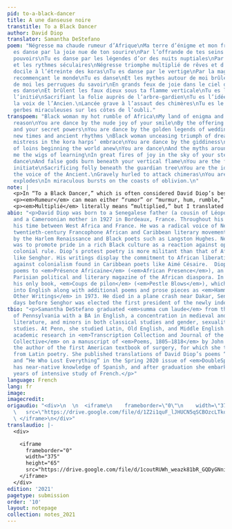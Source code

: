 ```yaml
---
pid: to-a-black-dancer
title: A une danseuse noire
transtitle: To a Black Dancer
author: David Diop
translator: Samantha DeStefano
poem: "Négresse ma chaude rumeur d’Afrique\nMa terre d’énigme et mon fruit de raison\nTu
  es danse par la joie nue de ton sourire\nPar l’offrande de tes seins et tes secrets
  pouvoirs\nTu es danse par les légendes d’or des nuits nuptiales\nPar les temps nouveaux
  et les rythmes séculaires\nNégresse triomphe multiplié de rêves et d’étoiles \nMaîtresse
  docile à l’étreinte des koras\nTu es danse par le vertige\nPar la magie des reins
  recommençant le monde\nTu es danse\nEt les mythes autour de moi brûlent\nAutour
  de moi les perruques du savoir\nEn grands feux de joie dans le ciel de tes pas \nTu
  es danse\nEt brûlent les faux dieux sous ta flamme verticale\nTu es le visage de
  l’initié\nSacrifiant la folie auprès de l’arbre-gardien\nTu es l’idée du Tout et
  la voix de l’Ancien.\nLancée grave à l’assaut des chimères\nTu es le Verbe qui explose\nEn
  gerbes miraculeuses sur les côtes de l’oubli."
transpoem: "Black woman my hot rumble of Africa\nMy land of enigma and my fruit of
  reason\nYou are dance by the nude joy of your smile\nBy the offering of your breasts
  and your secret powers\nYou are dance by the golden legends of wedding nights\nBy
  new times and ancient rhythms \nBlack woman unceasing triumph of dreams and stars\nDocile
  mistress in the kora harps’ embrace\nYou are dance by the giddiness\nBy the magic
  of loins beginning the world anew\nYou are dance\nAnd the myths around me burn\nAround
  me the wigs of learning\nIn great fires of joy in the sky of your steps\nYou are
  dance\nAnd false gods burn beneath your vertical flame\nYou are the face of the
  initiate\nSacrificing folly beneath the guardian tree\nYou are the idea of All and
  the voice of the Ancient.\nGravely hurled to attack chimeras\nYou are the Word that
  explodes\nIn miraculous bursts on the coasts of oblivion.\n"
note: |
  <p>In “To a Black Dancer,” which is often considered David Diop’s best poem, Diop celebrates the beauty, grace, and exuberance of an African woman who is performing a traditional dance. European Surrealism’s surprising juxtapositions of seemingly unrelated images and endorsement of revolutionary movements influenced Négritude poets’ writing style and anticolonial politics, both of which are evident in Diop’s experimental poem.</p>
  <p><em>Rumeur</em> can mean either “rumor” or “murmur, hum, rumble,” an ambiguity which has divided other translators. I chose to translate it as “rumble” to convey the dancer’s earthshaking impact on the world and to enrich the description of her dancing with a visceral sense of sound and movement. She is not a vague “rumor of Africa” but a powerful creative force rendered in energetic images, an ecstatic personification of Africa and its vibrant traditional culture. Négritude poets often used Black female figures as symbols of Africa’s strength and potential for regeneration. Like Léopold Sédar Senghor’s poem “Black Woman” (translated by Donnisa Edmonds in the Spring 2018 issue of <em>DoubleSpeak</em>) but with more concrete imagery, Diop uses a sensual woman to evoke Africa. The dancer’s vitality embodies Diop’s pride that Africa’s present attributes and ancient traditions would redeem the continent from the damage done by colonialism.</p>
  <p><em>Multiplié</em> literally means “multiplied,” but I translated it as “unceasing” to better express the idea of repeated triumphs and the proliferation “of dreams and stars” that they produce. A kora is a West African harp, so I translated <em>koras</em> as “kora harps” to define the term for an American audience and to enrich the poem’s depiction of traditional African rituals with the musical instrument that accompanies the dance. <em>Les perruques du savoir</em> (“the wigs of learning”) refers to the wigs worn as status symbols by wealthy, formally educated Europeans during the seventeenth and eighteenth centuries when their nations began colonizing Africa. By burning these wigs along with European “myths” and “false gods” in the flames generated by the dancer, Diop rejects French cultural imperialism and asserts the authority of African knowledge and ways of life.</p>
abio: "<p>David Diop was born to a Senegalese father (a cousin of Léopold Sédar Senghor)
  and a Cameroonian mother in 1927 in Bordeaux, France. Throughout his life, he divided
  his time between West Africa and France. He was a radical voice of Négritude, a
  twentieth-century Francophone African and Caribbean literary movement that was inspired
  by the Harlem Renaissance and Black poets such as Langston Hughes. Négritude’s goal
  was to promote pride in a rich Black culture as a reaction against oppressive French
  colonial rule. Diop’s protest poetry is more militant than that of African poets
  like Senghor. His writings display the commitment to African liberation and revolt
  against colonialism found in Caribbean poets like Aimé Césaire.  Diop contributed
  poems to <em>Présence Africaine</em> (<em>African Presence</em>), an influential
  Parisian political and literary magazine of the African diaspora. In 1956, he published
  his only book, <em>Coups de pilon</em> (<em>Pestle Blows</em>), which was translated
  into English along with additional poems and prose pieces as <em>Hammer Blows and
  Other Writings</em> in 1973. He died in a plane crash near Dakar, Senegal, in 1960,
  days before Senghor was elected the first president of the newly independent nation.</p>"
tbio: "<p>Samantha DeStefano graduated <em>summa cum laude</em> from the University
  of Pennsylvania with a BA in English, a concentration in medieval and Renaissance
  literature, and minors in both classical studies and gender, sexuality, and women’s
  studies. At Penn, she studied Latin, Old English, and Middle English. She has published
  academic research in <em>Transcription Collection and Journal of the Penn Manuscript
  Collective</em> on a manuscript of <em>Poems, 1805–1818</em> by John Syng Dorsey,
  the author of the first American textbook of surgery, for which she translated quotations
  from Latin poetry. She published translations of David Diop’s poems “To My Mother”
  and “He Who Lost Everything” in the Spring 2020 issue of <em>DoubleSpeak</em>. She
  has near-native knowledge of Spanish, and after graduation she embarked on four
  years of intensive study of French.</p>"
language: French
lang: fr
image: 
imagecredit: 
origaudio: "<div>\n  \n  <iframe\n    frameborder=\"0\"\n    width=\"375\"\n    height=\"65\"\n
  \   src=\"https://drive.google.com/file/d/1Z2i1quF_lJHUCN5qSCBOzcLTkoc-ScGk/preview\">\n
  \ </iframe>\n</div>"
translaudio: |-
  <div>

    <iframe
      frameborder="0"
      width="375"
      height="65"
      src="https://drive.google.com/file/d/1coutRUWh_weazk81bR_GQDyGNnirLqNp/preview">
    </iframe>
  </div>
edition: '2021'
pagetype: submission
order: '10'
layout: notepage
collection: notes_2021
---
```

